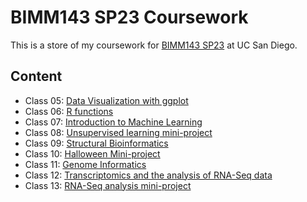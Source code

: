 # BIMM143 SP23 Coursework
This is a store of my coursework for [BIMM143 SP23](https://marcos-diazg.github.io/BIMM143_SP23/) at UC San Diego. 

## Content
- Class 05: [Data Visualization with ggplot](https://github.com/heidinam-sd/bimm143/blob/main/Class05/class05_labreport.qmd)
- Class 06: [R functions](https://github.com/heidinam-sd/bimm143/blob/main/Class06/lab6_report.qmd)
- Class 07: [Introduction to Machine Learning](https://github.com/heidinam-sd/bimm143/blob/main/Class7/class7_labreport.qmd)
- Class 08: [Unsupervised learning mini-project](https://github.com/heidinam-sd/bimm143/blob/main/class8/class8_miniproject.qmd)
- Class 09: [Structural Bioinformatics](https://github.com/heidinam-sd/bimm143/blob/main/Class09/class9.qmd)
- Class 10: [Halloween Mini-project](https://github.com/heidinam-sd/bimm143/blob/main/Class10/class10_project.qmd)
- Class 11: [Genome Informatics](https://github.com/heidinam-sd/bimm143/blob/main/Class11/class11_labreport.qmd)
- Class 12: [Transcriptomics and the analysis of RNA-Seq data](https://github.com/heidinam-sd/bimm143/blob/main/Class12/class12_labreport.qmd)
- Class 13: [RNA-Seq analysis mini-project](https://github.com/heidinam-sd/bimm143/blob/main/Class13/class13-miniproject.qmd)

